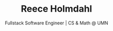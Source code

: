 ---
layout: "@/layouts/ProfileLayout.astro"
title: "Reece Holmdahl"
subtitle: "Fullstack Software Engineer | CS & Math @ UMN"
imageTitle: "Reece at Grand Prismatic Spring in Yellowstone"
socialIcons:
  - name: github
    url: https://github.com/reecelikesramen
    title: GitHub
  - name: linkedin
    url: https://linkedin.com/in/reeceholmdahl
    title: LinkedIn
  - name: email
    url: reece@holmdahl.io
    title: Email
buttons:
  - name: "Resume"
    url: "/resume.pdf"
  - name: "Projects"
    url: "/projects"
  - name: "Posts"
    url: "/posts"
---